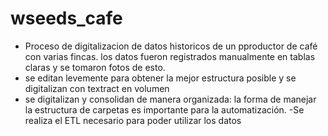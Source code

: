 # wseeds_cafe
- Proceso de digitalizacion de datos historicos de un pproductor de café con varias fincas. los datos fueron registrados manualmente en tablas claras y se tomaron fotos de esto. 
- se editan levemente para obtener la mejor estructura posible y se digitalizan con textract en volumen
- se digitalizan y consolidan de manera organizada: la forma de manejar la estructura de carpetas es importante para la automatización.
-Se realiza el ETL necesario para poder utilizar los datos 